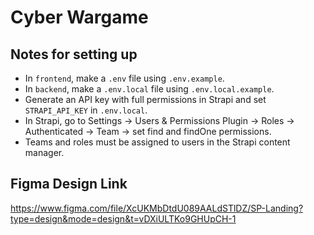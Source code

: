 # Cyber Wargame

## Notes for setting up
- In `frontend`, make a `.env` file using `.env.example`.
- In `backend`, make a `.env.local` file using `.env.local.example`.
- Generate an API key with full permissions in Strapi and set `STRAPI_API_KEY` in `.env.local`.
- In Strapi, go to Settings -> Users & Permissions Plugin -> Roles -> Authenticated -> Team -> set find and findOne permissions.
- Teams and roles must be assigned to users in the Strapi content manager.

## Figma Design Link 
https://www.figma.com/file/XcUKMbDtdU089AALdSTlDZ/SP-Landing?type=design&mode=design&t=vDXiULTKo9GHUpCH-1
